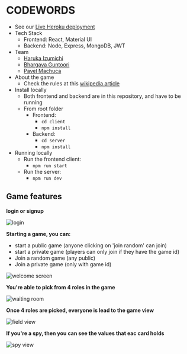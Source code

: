 # CODEWORDS
  - See our [Live Heroku deployment](https://be-codewords.herokuapp.com/)
  - Tech Stack
    - Frontend: React, Material UI
    - Backend: Node, Express, MongoDB, JWT
  - Team
    - [Haruka Izumichi](https://github.com/haruka-izm)
    - [Bhargava Guntoori](https://github.com/Flaagrah)
    - [Pavel Machuca](https://github.com/pavel6767/)
  - About the game
    - Check the rules at this [wikipedia article](<https://en.wikipedia.org/wiki/Codenames_(board_game)>)
  - Install locally
    - Both frontend and backend are in this repository, and have to be running
    - From root folder
      - Frontend:
        - `cd client`
        - `npm install`
      - Backend:
        - `cd server`
        - `npm install`
  - Running locally
    - Run the frontend client:
      - `npm run start`
    - Run the server:
      - `npm run dev`
## Game features
**login or signup**

![login](https://res.cloudinary.com/a-node/image/upload/v1588200816/codingwords/cw-login.png?raw=true "Optional Title")

**Starting a game, you can:**
  - start a public game (anyone clicking on 'join random' can join)
  - start a private game (players can only join if they have the game id)
  - Join a random game (any public)
  - Join a private game (only with game id)

![welcome screen](https://res.cloudinary.com/a-node/image/upload/v1588201201/codingwords/cw-welcome.png?raw=true "Optional Title")

**You're able to pick from 4 roles in the game**

![waiting room](https://res.cloudinary.com/a-node/image/upload/v1588201201/codingwords/cw-waiting_room.png?raw=true "Optional Title")

**Once 4 roles are picked, everyone is lead to the game view**

![field view](https://res.cloudinary.com/a-node/image/upload/v1588201201/codingwords/cw-gameplay.png?raw=true "Optional Title")

**If you're a spy, then you can see the values that eac card holds**

![spy view](https://res.cloudinary.com/a-node/image/upload/v1588201535/codingwords/cw-spy_view.png "Optional Title")
